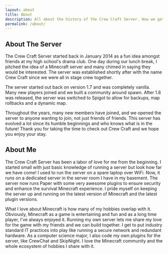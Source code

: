 ```yaml
---
layout: about
title: About
description: All about the history of the Crew Craft Server. How we got stared and where we are now.
permalink: /about/
---
```

## About The Server
The Crew Craft Server started back in January 2014 as a fun idea amongst friends at my high school's drama club. One day during our lunch break, I pitched the idea of a Minecraft server and many chimed in saying they would be interested. The server was established shortly after with the name Crew Craft since we were all in stage crew together.

The server started out back on version 1.7 and was completely vanilla. Many new players joined and we built a community around spawn. After 1.8 was released, the server was switched to Spigot to allow for backups, map rollbacks and a dynamic map.

Throughout the years, many new members have joined, and we opened the server to anyone wanting to join, not just friends of friends. This server has evolved a lot since its humble beginnings and who knows what is in the future! Thank you for taking the time to check out Crew Craft and we hope you enjoy your stay.

## About Me
The Crew Craft Server has been a labor of love for me from the beginning. I started small with just basic knowledge of running a server but look how far we have come! I used to run the server on a spare laptop over WiFi. Now, it runs on a dedicated server in the server room I have in my basement. The server now runs Paper with some very awesome plugins to ensure security and enhance the survival Minecraft experience. I pride myself on keeping the server up and running on the latest version of Minecraft and the latest plugin versions. 

What I love about Minecraft is how many of my hobbies overlap with it. Obviously, Minecraft as a game is entertaining and fun and as a long time player, I've always enjoyed it. Running my own server lets me share my love for the game with my friends and we can build together. I get to put industry standard IT practices into play like running a secure network and redundant hardware. As a computer science major, I also code my own plugins for the server, like CrewChat and SkipNight. I love the Minecraft community and the whole ecosystem of hobbies I share with it.

<!--## About The Plugins
While the Crew Craft Server is a vanilla, survival experience, the vanilla Minecraft server JAR provided by Mojang is quite unoptimized and becomes crippled with more than a few players, especially when they are spread out in the world. In addition, there is no protection against griefing or any way to create backups, short of stopping the server every time. For these reasons, Crew Craft runs on Paper, a high performance version of the Minecraft server JAR. The following list explains each plugin we use and what it is for.

#### ArmorStandEditor
Provides an in game GUI to edit armor stands which is otherwise only possible via commands.

#### BetterBanner
Allows unlimited banner layers.

#### BetterChairs
Allows players to sit on stairs and slabs.

#### ClearLagg
Used for monitoring entity counts in chunks to diagnose server lag.

#### CommandSpy
Used by moderation to monitor command usage.

#### CoreProtect
Logs all placing, breaking and interacting with blocks and containers. Used to roll back griefing.

#### CrewChat
The server's chat plugin. Provides channels and formatted messages.

#### CrewCore
Provides various functions on the server like the join/leave messages.

#### DiscordSRV
Links the in game chat to a channel on our Discord server.

#### Dynmap
Provides a dynamic map, viewable on the website. Only shows explored areas.

#### EssentialsX
Provides a laundry list of commands for the server.

#### FirstJoinPlus
Gives a special message to players the first time they join as a member.

#### LuckPerms
Manages permissions on the server.

#### MauveList
Manages members and non-members, putting non-members in spectator mode.

#### OpenInv
Allows moderation to open the inventory or Ender Chest of any player. 

#### PlayerActivity
Provides the idle, away and back messages.

#### RealPing
Provides a ping (in ms) for the ping command.

#### ServerListPlus
Formats the text shown on the in game server list.

#### SkipNight
Allows the players to start a vote to skip the night.

#### Sleep
Manages sleeping on the server. Majority sleeping skips the night, percentage fast forwarded per players in beds.

#### Sudo
Allows moderation to run a command as another user. Useful for diagnostics and sometimes hilarious. 

#### TAB
Provides the information in the tablist.

#### TitleManager
Displays the title welcome message when joining the server.

*Omitted here are plugins like APIs that are dependencies of other plugins but do not provide any functionality on their own.*-->